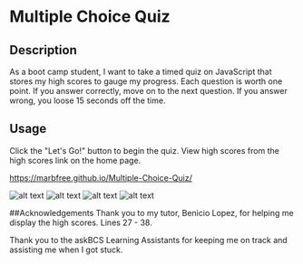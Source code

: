 # Multiple Choice Quiz

## Description

As a boot camp student, I want to take a timed quiz on JavaScript that stores my high scores to gauge my progress.  Each question is worth one point.  If you answer correctly, move on to the next question.  If you answer wrong, you loose 15 seconds off the time.  

## Usage

Click the "Let's Go!" button to begin the quiz.  View high scores from the high scores link on the home page.  

https://marbfree.github.io/Multiple-Choice-Quiz/
   
![alt text](Assets/images/HighScores.png)
![alt text](Assets/images/homepage.png)
![alt text](Assets/images/question.png)
![alt text](Assets/images/question.png)


##Acknowledgements
Thank you to my tutor, Benicio Lopez, for helping me display the high scores.  Lines 27 - 38.

Thank you to the askBCS Learning Assistants for keeping me on track and assisting me when I got stuck.
